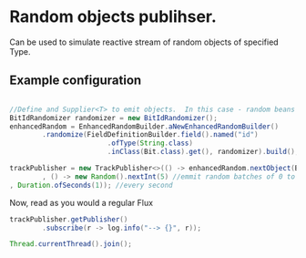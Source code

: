 # Random objects publihser.

Can be used to simulate reactive stream of random objects of specified Type.

## Example configuration

```java

//Define and Supplier<T> to emit objects.  In this case - random beans are used.
BitIdRandomizer randomizer = new BitIdRandomizer();
enhancedRandom = EnhancedRandomBuilder.aNewEnhancedRandomBuilder()
        .randomize(FieldDefinitionBuilder.field().named("id")
                        .ofType(String.class)
                        .inClass(Bit.class).get(), randomizer).build();

trackPublisher = new TrackPublisher<>(() -> enhancedRandom.nextObject(Bit.class)
        , () -> new Random().nextInt(5) //emmit random batches of 0 to 4 objects
, Duration.ofSeconds(1)); //every second
```

Now, read as you would a regular Flux<T>

```java
trackPublisher.getPublisher()
        .subscribe(r -> log.info("--> {}", r));

Thread.currentThread().join();
```

